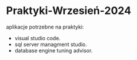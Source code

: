 # Praktyki-Wrzesień-2024
aplikacje potrzebne na praktyki:
- visual studio code.
- sql server managment studio.
- database engine tuning advisor.
